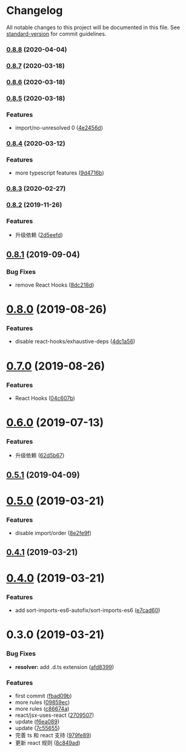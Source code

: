 # Changelog

All notable changes to this project will be documented in this file. See [standard-version](https://github.com/conventional-changelog/standard-version) for commit guidelines.

### [0.8.8](https://github.com/fjc0k/eslint-config-io/compare/v0.8.7...v0.8.8) (2020-04-04)

### [0.8.7](https://github.com/fjc0k/eslint-config-io/compare/v0.8.6...v0.8.7) (2020-03-18)

### [0.8.6](https://github.com/fjc0k/eslint-config-io/compare/v0.8.5...v0.8.6) (2020-03-18)

### [0.8.5](https://github.com/fjc0k/eslint-config-io/compare/v0.8.4...v0.8.5) (2020-03-18)


### Features

* import/no-unresolved 0 ([4e2456d](https://github.com/fjc0k/eslint-config-io/commit/4e2456d574c1b26fdc4e2bd7557e75ea0d242735))

### [0.8.4](https://github.com/fjc0k/eslint-config-io/compare/v0.8.3...v0.8.4) (2020-03-12)


### Features

* more typescript features ([9d4716b](https://github.com/fjc0k/eslint-config-io/commit/9d4716b1a19039440b789c280237004ff29283e1))

### [0.8.3](https://github.com/fjc0k/eslint-config-io/compare/v0.8.2...v0.8.3) (2020-02-27)

### [0.8.2](https://github.com/fjc0k/eslint-config-io/compare/v0.8.1...v0.8.2) (2019-11-26)


### Features

* 升级依赖 ([2d5eefd](https://github.com/fjc0k/eslint-config-io/commit/2d5eefd5580113444ad68aeafe6bfc90e1c6b012))

## [0.8.1](https://github.com/fjc0k/eslint-config-io/compare/v0.8.0...v0.8.1) (2019-09-04)


### Bug Fixes

* remove React Hooks ([8dc218d](https://github.com/fjc0k/eslint-config-io/commit/8dc218d))



# [0.8.0](https://github.com/fjc0k/eslint-config-io/compare/v0.7.0...v0.8.0) (2019-08-26)


### Features

* disable react-hooks/exhaustive-deps ([4dc1a56](https://github.com/fjc0k/eslint-config-io/commit/4dc1a56))



# [0.7.0](https://github.com/fjc0k/eslint-config-io/compare/v0.6.0...v0.7.0) (2019-08-26)


### Features

* React Hooks ([04c607b](https://github.com/fjc0k/eslint-config-io/commit/04c607b))



# [0.6.0](https://github.com/fjc0k/eslint-config-io/compare/v0.5.1...v0.6.0) (2019-07-13)


### Features

* 升级依赖 ([62d5b67](https://github.com/fjc0k/eslint-config-io/commit/62d5b67))



## [0.5.1](https://github.com/fjc0k/eslint-config-io/compare/v0.5.0...v0.5.1) (2019-04-09)



# [0.5.0](https://github.com/fjc0k/eslint-config-io/compare/v0.4.1...v0.5.0) (2019-03-21)


### Features

* disable import/order ([8e2fe9f](https://github.com/fjc0k/eslint-config-io/commit/8e2fe9f))



## [0.4.1](https://github.com/fjc0k/eslint-config-io/compare/v0.4.0...v0.4.1) (2019-03-21)



# [0.4.0](https://github.com/fjc0k/eslint-config-io/compare/v0.3.0...v0.4.0) (2019-03-21)


### Features

* add sort-imports-es6-autofix/sort-imports-es6 ([e7cad60](https://github.com/fjc0k/eslint-config-io/commit/e7cad60))



# 0.3.0 (2019-03-21)


### Bug Fixes

* **resolver:** add .d.ts extension ([afd8399](https://github.com/fjc0k/eslint-config-io/commit/afd8399))


### Features

* first commit ([fbad09b](https://github.com/fjc0k/eslint-config-io/commit/fbad09b))
* more rules ([09859ec](https://github.com/fjc0k/eslint-config-io/commit/09859ec))
* more rules ([c86674a](https://github.com/fjc0k/eslint-config-io/commit/c86674a))
* react/jsx-uses-react ([2709507](https://github.com/fjc0k/eslint-config-io/commit/2709507))
* update ([f6ea089](https://github.com/fjc0k/eslint-config-io/commit/f6ea089))
* update ([7c55655](https://github.com/fjc0k/eslint-config-io/commit/7c55655))
* 完善 ts 和 react 支持 ([979fe89](https://github.com/fjc0k/eslint-config-io/commit/979fe89))
* 更新 react 规则 ([8c849ad](https://github.com/fjc0k/eslint-config-io/commit/8c849ad))
